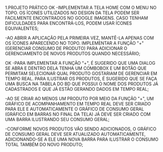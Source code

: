 1.PROJETO PRÁTICO
OK -IMPLEMENTAR A TELA HOME COM O MENU NO TOPO. OS ÍCONES UTILIZADOS NO DESIGN DA TELA PODEM SER FACILMENTE ENCONTRADOS NO GOOGLE IMAGENS. CASO TENHAM DIFICULDADES PARA ENCONTRÁ-LOS, PODEM USAR ÍCONES EQUIVALENTES;
 
-AO ABRIR A APLICAÇÃO PELA PRIMEIRA VEZ, MANTÊ-LA APENAS COM OS ÍCONES APARECENDO NO TOPO. IMPLEMENTAR A FUNÇÃO "+" (GERENCIAR CONSUMO DE PRODUTO) PARA ADICIONAR O GERENCIAMENTO DE NOVOS PRODUTOS QUANDO NECESSÁRIO;
 
OK -PARA IMPLEMENTAR A FUNÇÃO "+", É SUGERIDO QUE UMA DIALOG SE ABRA E DENTRO DELA TENHA UM COMBOBOX E UM BOTÃO QUE PERMITAM SELECIONAR QUAL PRODUTO GOSTARIAM DE GERENCIAR EM TEMPO REAL. PARA ILUSTRAR OS PRODUTOS, É SUGERIDO QUE SE FAÇA UMA BUSCA NA TABELA DO BD QUE POSSUI O NOME DOS PRODUTOS JÁ CADASTRADOS E QUE JÁ ESTÃO GERANDO DADOS EM TEMPO REAL;
 
-AO SE CRIAR AO MENOS UM PRODUTO POR MEIO DA FUNÇÃO "+", UM GRÁFICO DE ACOMPANHAMENTO EM TEMPO REAL DEVE SER CRIADO PARA ELE E AUTOMATICAMENTE O GRÁFICO DE CONSUMO GERAL (GRÁFICO EM BARRAS NO FINAL DA TELA) JÁ DEVE SER CRIADO COM UMA BARRA ILUSTRANDO SEU CONSUMO GERAL;
 
-CONFORME NOVOS PRODUTOS VÃO SENDO ADICIONADOS, O GRÁFICO DE CONSUMO GERAL DEVE SER ATUALIZADO AUTOMATICAMENTE, ADICIONANDO-SE A ELE UMA NOVA BARRA PARA ILUSTRAR O CONSUMO TOTAL TAMBÉM DO NOVO PRODUTO;